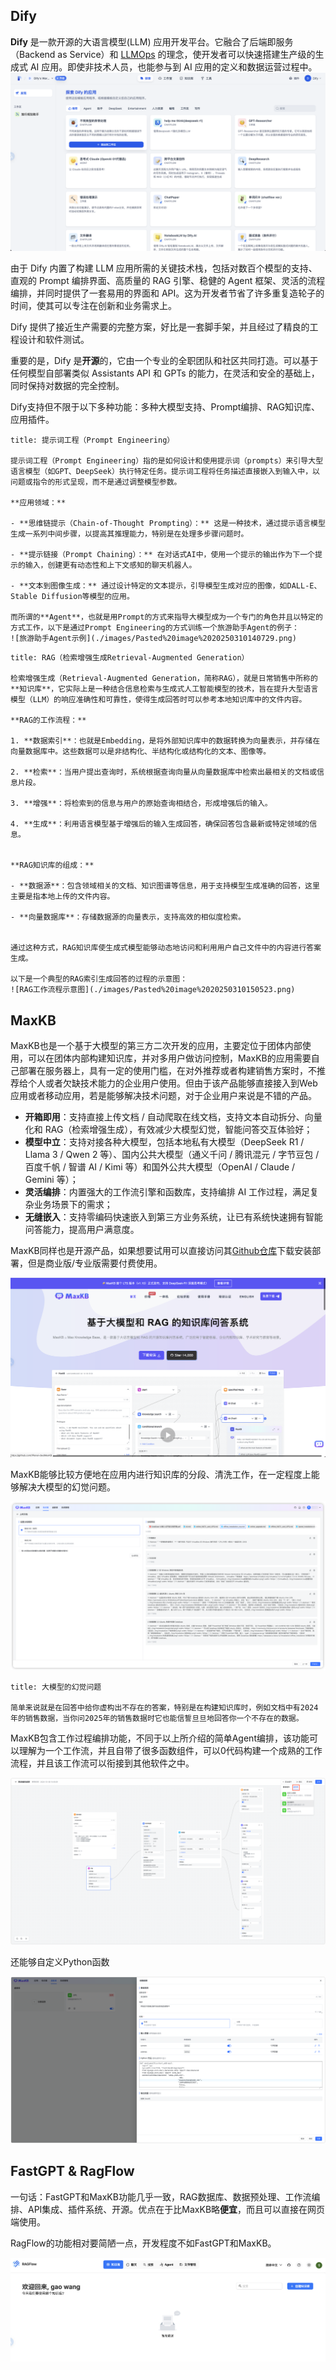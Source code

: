 ## Dify

**Dify** 是一款开源的大语言模型(LLM) 应用开发平台。它融合了后端即服务（Backend as Service）和 [LLMOps](https://docs.dify.ai/zh-hans/learn-more/extended-reading/what-is-llmops) 的理念，使开发者可以快速搭建生产级的生成式 AI 应用。即使非技术人员，也能参与到 AI 应用的定义和数据运营过程中。
![Dify平台概览](./images/Pasted%20image%2020250310132413.png)


由于 Dify 内置了构建 LLM 应用所需的关键技术栈，包括对数百个模型的支持、直观的 Prompt 编排界面、高质量的 RAG 引擎、稳健的 Agent 框架、灵活的流程编排，并同时提供了一套易用的界面和 API。这为开发者节省了许多重复造轮子的时间，使其可以专注在创新和业务需求上。

Dify 提供了接近生产需要的完整方案，好比是一套脚手架，并且经过了精良的工程设计和软件测试。

重要的是，Dify 是**开源**的，它由一个专业的全职团队和社区共同打造。可以基于任何模型自部署类似 Assistants API 和 GPTs 的能力，在灵活和安全的基础上，同时保持对数据的完全控制。

Dify支持但不限于以下多种功能：多种大模型支持、Prompt编排、RAG知识库、应用插件。

```ad-note
title: 提示词工程（Prompt Engineering）

提示词工程（Prompt Engineering）指的是如何设计和使用提示词（prompts）来引导大型语言模型（如GPT、DeepSeek）执行特定任务。提示词工程将任务描述直接嵌入到输入中，以问题或指令的形式呈现，而不是通过调整模型参数。

**应用领域：**

- **思维链提示（Chain-of-Thought Prompting）：** 这是一种技术，通过提示语言模型生成一系列中间步骤，以提高其推理能力，特别是在处理多步骤问题时。
    
- **提示链接（Prompt Chaining）：** 在对话式AI中，使用一个提示的输出作为下一个提示的输入，创建更有动态性和上下文感知的聊天机器人。
    
- **文本到图像生成：** 通过设计特定的文本提示，引导模型生成对应的图像，如DALL-E、Stable Diffusion等模型的应用。

而所谓的**Agent**，也就是用Prompt的方式来指导大模型成为一个专门的角色并且以特定的方式工作，以下是通过Prompt Engineering的方式训练一个旅游助手Agent的例子：
![旅游助手Agent示例](./images/Pasted%20image%2020250310140729.png)
```

```ad-note
title: RAG（检索增强生成Retrieval-Augmented Generation）

检索增强生成（Retrieval-Augmented Generation，简称RAG），就是日常销售中所称的**知识库**，它实际上是一种结合信息检索与生成式人工智能模型的技术，旨在提升大型语言模型（LLM）的响应准确性和可靠性，使得生成回答时可以参考本地知识库中的文件内容。

**RAG的工作流程：**

1. **数据索引**：也就是Embedding，是将外部知识库中的数据转换为向量表示，并存储在向量数据库中。这些数据可以是非结构化、半结构化或结构化的文本、图像等。
    
2. **检索**：当用户提出查询时，系统根据查询向量从向量数据库中检索出最相关的文档或信息片段。
    
3. **增强**：将检索到的信息与用户的原始查询相结合，形成增强后的输入。
    
4. **生成**：利用语言模型基于增强后的输入生成回答，确保回答包含最新或特定领域的信息。
    

**RAG知识库的组成：**

- **数据源**：包含领域相关的文档、知识图谱等信息，用于支持模型生成准确的回答，这里主要是指本地上传的文件内容。
    
- **向量数据库**：存储数据源的向量表示，支持高效的相似度检索。
    

通过这种方式，RAG知识库使生成式模型能够动态地访问和利用用户自己文件中的内容进行答案生成。

以下是一个典型的RAG索引生成回答的过程的示意图：
![RAG工作流程示意图](./images/Pasted%20image%2020250310150523.png)

```


## MaxKB

MaxKB也是一个基于大模型的第三方二次开发的应用，主要定位于团体内部使用，可以在团体内部构建知识库，并对多用户做访问控制，MaxKB的应用需要自己部署在服务器上，具有一定的使用门槛，在对外推荐或者构建销售方案时，不推荐给个人或者欠缺技术能力的企业用户使用。但由于该产品能够直接接入到Web应用或者移动应用，若是能够解决技术问题，对于企业用户来说是不错的产品。

- **开箱即用**：支持直接上传文档 / 自动爬取在线文档，支持文本自动拆分、向量化和 RAG（检索增强生成），有效减少大模型幻觉，智能问答交互体验好；
- **模型中立**：支持对接各种大模型，包括本地私有大模型（DeepSeek R1 / Llama 3 / Qwen 2 等）、国内公共大模型（通义千问 / 腾讯混元 / 字节豆包 / 百度千帆 / 智谱 AI / Kimi 等）和国外公共大模型（OpenAI / Claude / Gemini 等）；
- **灵活编排**：内置强大的工作流引擎和函数库，支持编排 AI 工作过程，满足复杂业务场景下的需求；
- **无缝嵌入**：支持零编码快速嵌入到第三方业务系统，让已有系统快速拥有智能问答能力，提高用户满意度。

MaxKB同样也是开源产品，如果想要试用可以直接访问其[Github仓库](https://github.com/1Panel-dev/MaxKB)下载安装部署，但是商业版/专业版需要付费使用。

![MaxKB界面](./images/Pasted%20image%2020250310151642.png)

MaxKB能够比较方便地在应用内进行知识库的分段、清洗工作，在一定程度上能够解决大模型的幻觉问题。

![MaxKB知识库分段功能](./images/Pasted%20image%2020250310152748.png)

```ad-note
title: 大模型的幻觉问题

简单来说就是在回答中给你虚构出不存在的答案，特别是在构建知识库时，例如文档中有2024年的销售数据，当你问2025年的销售数据时它也能信誓旦旦地回答你一个不存在的数据。
```

MaxKB包含工作过程编排功能，不同于以上所介绍的简单Agent编排，该功能可以理解为一个工作流，并且自带了很多函数组件，可以0代码构建一个成熟的工作流程，并且该工作流可以衔接到其他软件之中。

![MaxKB工作流编排功能](./images/Pasted%20image%2020250310153358.png)

还能够自定义Python函数

![MaxKB自定义Python函数](./images/Pasted%20image%2020250310153345.png)

## FastGPT & RagFlow

一句话：FastGPT和MaxKB功能几乎一致，RAG数据库、数据预处理、工作流编排、API集成、插件系统、开源。优点在于比MaxKB略**便宜**，而且可以直接在网页端使用。

RagFlow的功能相对要简陋一点，开发程度不如FastGPT和MaxKB。

![FastGPT界面](./images/Pasted%20image%2020250310154949.png)
